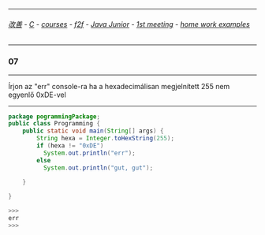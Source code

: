 
---

###### [改善](https://github.com/ttltrk/0C/blob/master/README.MD) - [C](https://github.com/ttltrk/PRG/blob/master/CODING.MD) - [courses](https://github.com/ttltrk/Courses/blob/master/README.MD) - [f2f](https://github.com/ttltrk/Courses/blob/master/F2F/F2F.MD) - [Java Junior](https://github.com/ttltrk/PRG/blob/master/JAVA/DOC/BJM/TOMI/JJ.MD) - [1st meeting](https://github.com/ttltrk/PRG/blob/master/JAVA/DOC/BJM/TOMI/01/1st.md) - [home work examples](https://github.com/ttltrk/PRG/blob/master/JAVA/DOC/BJM/TOMI/01/feladat.md)

---

### 07

---

Írjon az "err" console-ra ha a hexadecimálisan megjelnített 255 nem egyenlő 0xDE-vel

---

```java
package pogrammingPackage;
public class Programming {
	public static void main(String[] args) {
		String hexa = Integer.toHexString(255);
		if (hexa != "0xDE")
		  System.out.println("err");
		else
		  System.out.println("gut, gut");
		
	}

}

>>>
err
>>>
```
